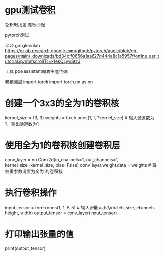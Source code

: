 # [gpu测试卷积](https://github.com/cutepig123/gitblog/issues/72)

卷积的用途
魔板匹配

pytorch測試

平台
googlecolab
https://colab.research.google.com/github/pytorch/audio/blob/gh-pages/main/_downloads/bd34dff0656a1aa627d444a8d1a5957f/online_asr_tutorial.ipynb#scrollTo=xfekQLywStzJ

工具 
poe assistant輔助生產代碼

卷積測試
import torch
import torch.nn as nn

# 创建一个3x3的全为1的卷积核
kernel_size = (3, 3)
weights = torch.ones(1, 1, *kernel_size)  # 输入通道数为1，输出通道数为1

# 使用全为1的卷积核创建卷积层
conv_layer = nn.Conv2d(in_channels=1, out_channels=1, kernel_size=kernel_size, bias=False)
conv_layer.weight.data = weights  # 将权重参数设置为全为1的卷积核

# 执行卷积操作
input_tensor = torch.ones(1, 1, 5, 5)  # 输入张量大小为(batch_size, channels, height, width)
output_tensor = conv_layer(input_tensor)

# 打印输出张量的值
print(output_tensor)